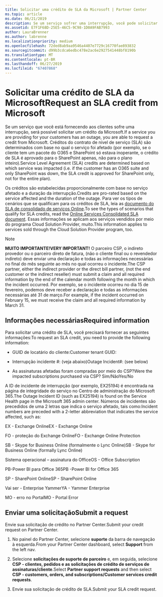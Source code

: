 ```yaml
---
title: Solicitar uma crédito de SLA da Microsoft | Partner Center
ms.topic: article
ms.date: 06/21/2019
description: Se um serviço sofrer uma interrupção, você pode solicitar uma crédito de SLA para o seu cliente.
ms.assetid: E7F1F68D-25E5-46C5-9C98-1D0A9FAB7993
author: LauraBrenner
ms.author: labrenne
ms.localizationpriority: medium
ms.openlocfilehash: 72ded8ab9aa9546a4407e7729c16770fae893832
ms.sourcegitcommit: d99b3cdca6edbc478e2ac6e2927541448bf8190b
ms.translationtype: MT
ms.contentlocale: pt-BR
ms.lasthandoff: 06/27/2019
ms.locfileid: "67407868"
---
```

# <a name="request-an-sla-credit-from-microsoft"></a><span data-ttu-id="5b563-103">Solicitar uma crédito de SLA da Microsoft</span><span class="sxs-lookup"><span data-stu-id="5b563-103">Request an SLA credit from Microsoft</span></span> 

<span data-ttu-id="5b563-104">Se um serviço que você está fornecendo aos clientes sofre uma interrupção, será possível solicitar um crédito da Microsoft.</span><span class="sxs-lookup"><span data-stu-id="5b563-104">If a service you are providing for your customers has an outage, you are able to request a credit from Microsoft.</span></span> <span data-ttu-id="5b563-105">Créditos do contrato de nível de serviço (SLA) são determinados com base no qual o serviço foi afetado (por exemplo, se o cliente tem um pacote do O365 e SharePoint só estava inoperante, o crédito de SLA é aprovado para o SharePoint apenas, não para o plano inteiro).</span><span class="sxs-lookup"><span data-stu-id="5b563-105">Service Level Agreement (SLA) credits are determined based on which service was impacted (i.e. if the customer has an O365 suite and only SharePoint was down, the SLA credit is approved for SharePoint only, not for the entire plan).</span></span>

<span data-ttu-id="5b563-106">Os créditos são estabelecidas proporcionalmente com base no serviço afetado e a duração da interrupção.</span><span class="sxs-lookup"><span data-stu-id="5b563-106">Credits are pro-rated based on the service affected and the duration of the outage.</span></span> <span data-ttu-id="5b563-107">Para ver os tipos de cenários que se qualificam para os créditos de SLA, leia as [documento do SLA de consolidado de serviços Online](http://www.microsoftvolumelicensing.com/DocumentSearch.aspx?Mode=3&DocumentTypeId=37).</span><span class="sxs-lookup"><span data-stu-id="5b563-107">To see the types of scenarios that qualify for SLA credits, read the [Online Services Consolidated SLA document](http://www.microsoftvolumelicensing.com/DocumentSearch.aspx?Mode=3&DocumentTypeId=37).</span></span> <span data-ttu-id="5b563-108">Essas informações se aplicam aos serviços vendidos por meio do programa Cloud Solution Provider, muito.</span><span class="sxs-lookup"><span data-stu-id="5b563-108">This information applies to services sold through the Cloud Solution Provider program, too.</span></span>

>[!Note]
><span data-ttu-id="5b563-109">**MUITO IMPORTANTE!**</span><span class="sxs-lookup"><span data-stu-id="5b563-109">**VERY IMPORTANT!**</span></span> <span data-ttu-id="5b563-110">O parceiro CSP, o indireto provedor ou o parceiro direto de fatura, (não o cliente final ou o revendedor indireto) deve enviar uma declaração e todas as informações necessárias no final do mês seguinte ao mês no qual ocorreu o incidente.</span><span class="sxs-lookup"><span data-stu-id="5b563-110">The CSP partner, either the indirect provider or the direct bill partner, (not the end customer or the indirect reseller) must submit a claim and all required information by the end of the calendar month following the month in which the incident occurred.</span></span> <span data-ttu-id="5b563-111">Por exemplo, se o incidente ocorreu no dia 15 de fevereiro, podemos deve receber a declaração e todas as informações necessárias até 31 de março.</span><span class="sxs-lookup"><span data-stu-id="5b563-111">For example, if the incident occurred on February 15, we must receive the claim and all required information by March 31.</span></span> 

## <a name="required-information"></a><span data-ttu-id="5b563-112">Informações necessárias</span><span class="sxs-lookup"><span data-stu-id="5b563-112">Required information</span></span>


<span data-ttu-id="5b563-113">Para solicitar uma crédito de SLA, você precisará fornecer as seguintes informações:</span><span class="sxs-lookup"><span data-stu-id="5b563-113">To request an SLA credit, you need to provide the following information:</span></span> 

- <span data-ttu-id="5b563-114">GUID de locatário do cliente:</span><span class="sxs-lookup"><span data-stu-id="5b563-114">Customer tenant GUID:</span></span> 

- <span data-ttu-id="5b563-115">Interrupção incidente #: (veja abaixo)</span><span class="sxs-lookup"><span data-stu-id="5b563-115">Outage Incident#: (see below)</span></span>

- <span data-ttu-id="5b563-116">As assinaturas afetadas foram compradas por meio do CSP?</span><span class="sxs-lookup"><span data-stu-id="5b563-116">Were the impacted subscriptions purchased via CSP?</span></span> <span data-ttu-id="5b563-117">Sim/Não</span><span class="sxs-lookup"><span data-stu-id="5b563-117">Yes/No</span></span>

<span data-ttu-id="5b563-118">A ID de incidente de interrupção (por exemplo, EX25194) é encontrada na página de integridade do serviço no Centro de administração do Microsoft 365.</span><span class="sxs-lookup"><span data-stu-id="5b563-118">The Outage Incident ID (such as EX25194) is found on the Service Health page in the Microsoft 365 admin center.</span></span> <span data-ttu-id="5b563-119">Números de incidentes são precedidos de uma 2 letras que indica o serviço afetado, tais como:</span><span class="sxs-lookup"><span data-stu-id="5b563-119">Incident numbers are preceded with a 2-letter abbreviation that indicates the service affected, such as:</span></span>

<span data-ttu-id="5b563-120">EX - Exchange Online</span><span class="sxs-lookup"><span data-stu-id="5b563-120">EX - Exchange Online</span></span>

<span data-ttu-id="5b563-121">FO - proteção do Exchange Online</span><span class="sxs-lookup"><span data-stu-id="5b563-121">FO - Exchange Online Protection</span></span>

<span data-ttu-id="5b563-122">SB - Skype for Business Online (formalmente o Lync Online)</span><span class="sxs-lookup"><span data-stu-id="5b563-122">SB - Skype for Business Online (formally Lync Online)</span></span>

<span data-ttu-id="5b563-123">Sistema operacional – assinatura do Office</span><span class="sxs-lookup"><span data-stu-id="5b563-123">OS - Office Subscription</span></span>

<span data-ttu-id="5b563-124">PB-Power BI para Office 365</span><span class="sxs-lookup"><span data-stu-id="5b563-124">PB -Power BI for Office 365</span></span>

<span data-ttu-id="5b563-125">SP - SharePoint Online</span><span class="sxs-lookup"><span data-stu-id="5b563-125">SP - SharePoint Online</span></span>

<span data-ttu-id="5b563-126">Vai ser - Enterprise Yammer</span><span class="sxs-lookup"><span data-stu-id="5b563-126">YA - Yammer Enterprise</span></span>

<span data-ttu-id="5b563-127">MO - erro no Portal</span><span class="sxs-lookup"><span data-stu-id="5b563-127">MO - Portal Error</span></span>

## <a name="submit-a-request"></a><span data-ttu-id="5b563-128">Enviar uma solicitação</span><span class="sxs-lookup"><span data-stu-id="5b563-128">Submit a request</span></span>

<span data-ttu-id="5b563-129">Envie sua solicitação de crédito no Partner Center.</span><span class="sxs-lookup"><span data-stu-id="5b563-129">Submit your credit request on Partner Center.</span></span>

1. <span data-ttu-id="5b563-130">No painel do Partner Center, selecione **suporte** da barra de navegação à esquerda.</span><span class="sxs-lookup"><span data-stu-id="5b563-130">From your Partner Center dashboard, select **Support** from the left nav.</span></span>

2. <span data-ttu-id="5b563-131">Selecione **solicitações de suporte de parceiro** e, em seguida, selecione **CSP - clientes, pedidos e as solicitações de crédito de serviços de assinaturas/cliente**.</span><span class="sxs-lookup"><span data-stu-id="5b563-131">Select **Partner support requests** and then select **CSP - customers, orders, and subscriptions/Customer services credit requests**.</span></span>

3. <span data-ttu-id="5b563-132">Envie sua solicitação de crédito de SLA.</span><span class="sxs-lookup"><span data-stu-id="5b563-132">Submit your SLA credit request.</span></span>





